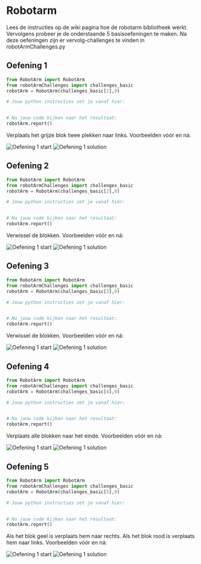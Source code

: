 # Robotarm

Lees de instructies op de wiki pagina hoe de robotarm bibliotheek werkt. Vervolgens probeer je de onderstaande 5 basisoefeningen te maken. Na deze oefeningen zijn er vervolg-challenges te vinden in robotArmChallenges.py

## Oefening 1
```python
from RobotArm import RobotArm
from robotArmChallenges import challenges_basic
robotArm = RobotArm(challenges_basic[1],0)

# Jouw python instructies zet je vanaf hier:


# Na jouw code kijken naar het resultaat:
robotArm.report()
```
Verplaats het grijze blok twee plekken naar links. Voorbeelden vóór en ná:

![Oefening 1 start](readme/1-start.png)
![Oefening 1 solution](readme/1-solution.png)

## Oefening 2
```python
from RobotArm import RobotArm
from robotArmChallenges import challenges_basic
robotArm = RobotArm(challenges_basic[2],0)

# Jouw python instructies zet je vanaf hier:


# Na jouw code kijken naar het resultaat:
robotArm.report()
```
Verwissel de blokken. Voorbeelden vóór en ná:

![Oefening 1 start](readme/2-start.png)
![Oefening 1 solution](readme/2-solution.png)

## Oefening 3
```python
from RobotArm import RobotArm
from robotArmChallenges import challenges_basic
robotArm = RobotArm(challenges_basic[3],0)

# Jouw python instructies zet je vanaf hier:


# Na jouw code kijken naar het resultaat:
robotArm.report()
```
Verwissel de blokken. Voorbeelden vóór en ná:

![Oefening 1 start](readme/3-start.png)
![Oefening 1 solution](readme/3-solution.png)

## Oefening 4
```python
from RobotArm import RobotArm
from robotArmChallenges import challenges_basic
robotArm = RobotArm(challenges_basic[4],0)

# Jouw python instructies zet je vanaf hier:


# Na jouw code kijken naar het resultaat:
robotArm.report()
```
Verplaats alle blokken naar het einde. Voorbeelden vóór en ná:

![Oefening 1 start](readme/4-start.png)
![Oefening 1 solution](readme/4-solution.png)

## Oefening 5
```python
from RobotArm import RobotArm
from robotArmChallenges import challenges_basic
robotArm = RobotArm(challenges_basic[5],0)

# Jouw python instructies zet je vanaf hier:


# Na jouw code kijken naar het resultaat:
robotArm.report()
```
Als het blok geel is verplaats hem naar rechts. Als het blok rood is verplaats hem naar links. Voorbeelden vóór en ná:

![Oefening 1 start](readme/5-start.png)
![Oefening 1 solution](readme/5-solution.png)

